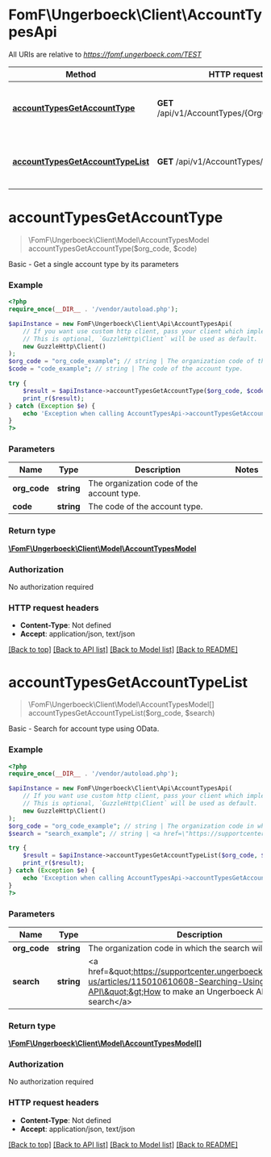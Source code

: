 # FomF\Ungerboeck\Client\AccountTypesApi

All URIs are relative to *https://fomf.ungerboeck.com/TEST*

Method | HTTP request | Description
------------- | ------------- | -------------
[**accountTypesGetAccountType**](AccountTypesApi.md#accountTypesGetAccountType) | **GET** /api/v1/AccountTypes/{OrgCode}/{Code} | Basic - Get a single account type by its parameters
[**accountTypesGetAccountTypeList**](AccountTypesApi.md#accountTypesGetAccountTypeList) | **GET** /api/v1/AccountTypes/{OrgCode} | Basic - Search for account type using OData.


# **accountTypesGetAccountType**
> \FomF\Ungerboeck\Client\Model\AccountTypesModel accountTypesGetAccountType($org_code, $code)

Basic - Get a single account type by its parameters

### Example
```php
<?php
require_once(__DIR__ . '/vendor/autoload.php');

$apiInstance = new FomF\Ungerboeck\Client\Api\AccountTypesApi(
    // If you want use custom http client, pass your client which implements `GuzzleHttp\ClientInterface`.
    // This is optional, `GuzzleHttp\Client` will be used as default.
    new GuzzleHttp\Client()
);
$org_code = "org_code_example"; // string | The organization code of the account type.
$code = "code_example"; // string | The code of the account type.

try {
    $result = $apiInstance->accountTypesGetAccountType($org_code, $code);
    print_r($result);
} catch (Exception $e) {
    echo 'Exception when calling AccountTypesApi->accountTypesGetAccountType: ', $e->getMessage(), PHP_EOL;
}
?>
```

### Parameters

Name | Type | Description  | Notes
------------- | ------------- | ------------- | -------------
 **org_code** | **string**| The organization code of the account type. |
 **code** | **string**| The code of the account type. |

### Return type

[**\FomF\Ungerboeck\Client\Model\AccountTypesModel**](../Model/AccountTypesModel.md)

### Authorization

No authorization required

### HTTP request headers

 - **Content-Type**: Not defined
 - **Accept**: application/json, text/json

[[Back to top]](#) [[Back to API list]](../../README.md#documentation-for-api-endpoints) [[Back to Model list]](../../README.md#documentation-for-models) [[Back to README]](../../README.md)

# **accountTypesGetAccountTypeList**
> \FomF\Ungerboeck\Client\Model\AccountTypesModel[] accountTypesGetAccountTypeList($org_code, $search)

Basic - Search for account type using OData.

### Example
```php
<?php
require_once(__DIR__ . '/vendor/autoload.php');

$apiInstance = new FomF\Ungerboeck\Client\Api\AccountTypesApi(
    // If you want use custom http client, pass your client which implements `GuzzleHttp\ClientInterface`.
    // This is optional, `GuzzleHttp\Client` will be used as default.
    new GuzzleHttp\Client()
);
$org_code = "org_code_example"; // string | The organization code in which the search will take place
$search = "search_example"; // string | <a href=\"https://supportcenter.ungerboeck.com/hc/en-us/articles/115010610608-Searching-Using-the-API\">How to make an Ungerboeck API search</a>

try {
    $result = $apiInstance->accountTypesGetAccountTypeList($org_code, $search);
    print_r($result);
} catch (Exception $e) {
    echo 'Exception when calling AccountTypesApi->accountTypesGetAccountTypeList: ', $e->getMessage(), PHP_EOL;
}
?>
```

### Parameters

Name | Type | Description  | Notes
------------- | ------------- | ------------- | -------------
 **org_code** | **string**| The organization code in which the search will take place |
 **search** | **string**| &lt;a href&#x3D;\&quot;https://supportcenter.ungerboeck.com/hc/en-us/articles/115010610608-Searching-Using-the-API\&quot;&gt;How to make an Ungerboeck API search&lt;/a&gt; |

### Return type

[**\FomF\Ungerboeck\Client\Model\AccountTypesModel[]**](../Model/AccountTypesModel.md)

### Authorization

No authorization required

### HTTP request headers

 - **Content-Type**: Not defined
 - **Accept**: application/json, text/json

[[Back to top]](#) [[Back to API list]](../../README.md#documentation-for-api-endpoints) [[Back to Model list]](../../README.md#documentation-for-models) [[Back to README]](../../README.md)


